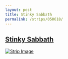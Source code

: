 ```yaml
---
layout: post
title: Stinky Sabbath
permalink: /strips/050618/
---
```


## [Stinky Sabbath](/strips/050618/)

<a href='../images/ph050618.gif'><img src='../images/ph050618.gif' alt='Strip Image' /></a>


<!-- include copyright-strip.html -->